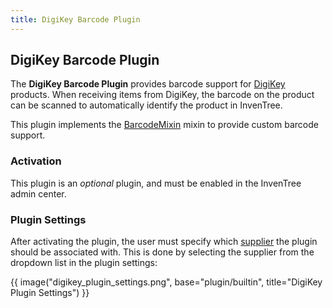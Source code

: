 ```yaml
---
title: DigiKey Barcode Plugin
---
```


## DigiKey Barcode Plugin

The **DigiKey Barcode Plugin** provides barcode support for [DigiKey](https://www.digikey.com/) products. When receiving items from DigiKey, the barcode on the product can be scanned to automatically identify the product in InvenTree.

This plugin implements the [BarcodeMixin](../mixins/barcode.md) mixin to provide custom barcode support.

### Activation

This plugin is an *optional* plugin, and must be enabled in the InvenTree admin center.

### Plugin Settings

After activating the plugin, the user must specify which [supplier](../../purchasing/supplier.md) the plugin should be associated with. This is done by selecting the supplier from the dropdown list in the plugin settings:

{{ image("digikey_plugin_settings.png", base="plugin/builtin", title="DigiKey Plugin Settings") }}

